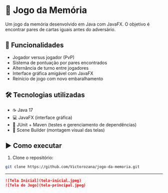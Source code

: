 # 🧠 Jogo da Memória

Um jogo da memória desenvolvido em Java com JavaFX. O objetivo é encontrar pares de cartas iguais antes do adversário.

## 🚀 Funcionalidades

- Jogador versus jogador (PvP)
- Sistema de pontuação por pares encontrados
- Alternância de turno entre jogadores
- Interface gráfica amigável com JavaFX
- Reinício de jogo com novo embaralhamento

## 🛠️ Tecnologias utilizadas

- ☕ Java 17
- 💻 JavaFX (interface gráfica)
- 🧪 JUnit + Maven (testes e gerenciamento de dependências)
- 🎨 Scene Builder (montagem visual das telas)

## ▶️ Como executar

1. Clone o repositório:
```bash
git clone https://github.com/Victorozana/jogo-da-memoria.git
```

---
```markdown
![Tela Inicial](tela-inicial.jpeg)
![Tela do Jogo](tela-principal.jpeg)


